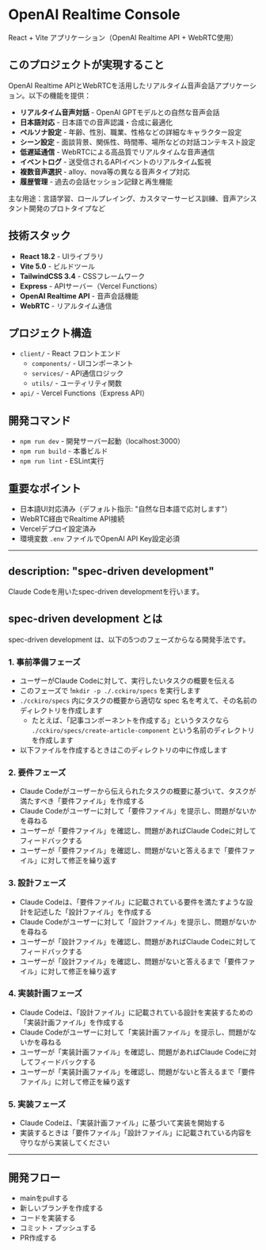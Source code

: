 # OpenAI Realtime Console

React + Vite アプリケーション（OpenAI Realtime API + WebRTC使用）

## このプロジェクトが実現すること

OpenAI Realtime APIとWebRTCを活用したリアルタイム音声会話アプリケーション。以下の機能を提供：

- **リアルタイム音声対話** - OpenAI GPTモデルとの自然な音声会話
- **日本語対応** - 日本語での音声認識・合成に最適化
- **ペルソナ設定** - 年齢、性別、職業、性格などの詳細なキャラクター設定
- **シーン設定** - 面談背景、関係性、時間帯、場所などの対話コンテキスト設定
- **低遅延通信** - WebRTCによる高品質でリアルタイムな音声通信
- **イベントログ** - 送受信されるAPIイベントのリアルタイム監視
- **複数音声選択** - alloy、nova等の異なる音声タイプ対応
- **履歴管理** - 過去の会話セッション記録と再生機能

主な用途：言語学習、ロールプレイング、カスタマーサービス訓練、音声アシスタント開発のプロトタイプなど

## 技術スタック

- **React 18.2** - UIライブラリ
- **Vite 5.0** - ビルドツール
- **TailwindCSS 3.4** - CSSフレームワーク
- **Express** - APIサーバー（Vercel Functions）
- **OpenAI Realtime API** - 音声会話機能
- **WebRTC** - リアルタイム通信

## プロジェクト構造

- `client/` - React フロントエンド
  - `components/` - UIコンポーネント
  - `services/` - API通信ロジック
  - `utils/` - ユーティリティ関数
- `api/` - Vercel Functions（Express API）

## 開発コマンド

- `npm run dev` - 開発サーバー起動（localhost:3000）
- `npm run build` - 本番ビルド
- `npm run lint` - ESLint実行

## 重要なポイント

- 日本語UI対応済み（デフォルト指示: "自然な日本語で応対します"）
- WebRTC経由でRealtime API接続
- Vercelデプロイ設定済み
- 環境変数 `.env` ファイルでOpenAI API Key設定必須

---
description: "spec-driven development"
---

Claude Codeを用いたspec-driven developmentを行います。

## spec-driven development とは

spec-driven development は、以下の5つのフェーズからなる開発手法です。

### 1. 事前準備フェーズ

- ユーザーがClaude Codeに対して、実行したいタスクの概要を伝える
- このフェーズで !`mkdir -p ./.cckiro/specs`  を実行します
- `./cckiro/specs` 内にタスクの概要から適切な spec 名を考えて、その名前のディレクトリを作成します
    - たとえば、「記事コンポーネントを作成する」というタスクなら `./cckiro/specs/create-article-component` という名前のディレクトリを作成します
- 以下ファイルを作成するときはこのディレクトリの中に作成します

### 2. 要件フェーズ

- Claude Codeがユーザーから伝えられたタスクの概要に基づいて、タスクが満たすべき「要件ファイル」を作成する
- Claude Codeがユーザーに対して「要件ファイル」を提示し、問題がないかを尋ねる
- ユーザーが「要件ファイル」を確認し、問題があればClaude Codeに対してフィードバックする
- ユーザーが「要件ファイル」を確認し、問題がないと答えるまで「要件ファイル」に対して修正を繰り返す

### 3. 設計フェーズ

- Claude Codeは、「要件ファイル」に記載されている要件を満たすような設計を記述した「設計ファイル」を作成する
- Claude Codeがユーザーに対して「設計ファイル」を提示し、問題がないかを尋ねる
- ユーザーが「設計ファイル」を確認し、問題があればClaude Codeに対してフィードバックする
- ユーザーが「設計ファイル」を確認し、問題がないと答えるまで「要件ファイル」に対して修正を繰り返す

### 4. 実装計画フェーズ

- Claude Codeは、「設計ファイル」に記載されている設計を実装するための「実装計画ファイル」を作成する
- Claude Codeがユーザーに対して「実装計画ファイル」を提示し、問題がないかを尋ねる
- ユーザーが「実装計画ファイル」を確認し、問題があればClaude Codeに対してフィードバックする
- ユーザーが「実装計画ファイル」を確認し、問題がないと答えるまで「要件ファイル」に対して修正を繰り返す

### 5. 実装フェーズ

- Claude Codeは、「実装計画ファイル」に基づいて実装を開始する
- 実装するときは「要件ファイル」「設計ファイル」に記載されている内容を守りながら実装してください

---
開発フロー
---

- mainをpullする
- 新しいブランチを作成する
- コードを実装する
- コミット・プッシュする
- PR作成する

